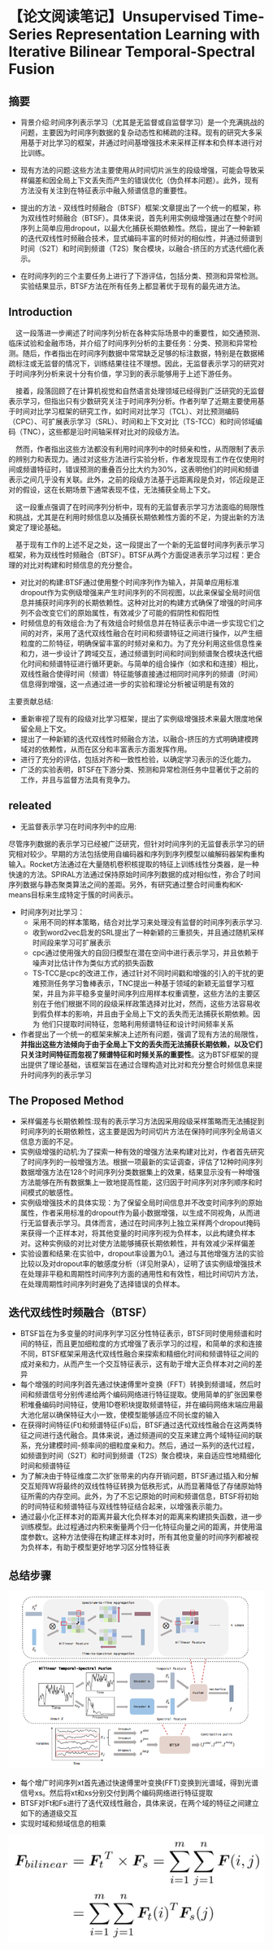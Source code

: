 # 【论文阅读笔记】Unsupervised Time-Series Representation Learning with Iterative Bilinear Temporal-Spectral Fusion

## 摘要



* 背景介绍:时间序列表示学习（尤其是无监督或自监督学习）是一个充满挑战的问题，主要因为时间序列数据的复杂动态性和稀疏的注释。现有的研究大多采用基于对比学习的框架，并通过时间基增强技术来采样正样本和负样本进行对比训练。
* 现有方法的问题:这些方法主要使用从时间切片派生的段级增强，可能会导致采样偏差和因全局上下文丢失而产生的错误优化（伪负样本问题）。此外，现有方法没有关注到在特征表示中融入频谱信息的重要性。

* 提出的方法 - 双线性时频融合（BTSF）框架:文章提出了一个统一的框架，称为双线性时频融合（BTSF）。具体来说，首先利用实例级增强通过在整个时间序列上简单应用dropout，以最大化捕获长期依赖性。然后，提出了一种新颖的迭代双线性时频融合技术，显式编码丰富的时频对的相似性，并通过频谱到时间（S2T）和时间到频谱（T2S）聚合模块，以融合-挤压的方式迭代细化表示。

* 在时间序列的三个主要任务上进行了下游评估，包括分类、预测和异常检测。实验结果显示，BTSF方法在所有任务上都显著优于现有的最先进方法。


## Introduction

&emsp;这一段落进一步阐述了时间序列分析在各种实际场景中的重要性，如交通预测、临床试验和金融市场，并介绍了时间序列分析的主要任务：分类、预测和异常检测。随后，作者指出在时间序列数据中常常缺乏足够的标注数据，特别是在数据稀疏标注或无监督的情况下，训练结果往往不理想。因此，无监督表示学习的研究对于时间序列分析来说十分有价值，学习到的表示能够用于上述下游任务。

&emsp;接着，段落回顾了在计算机视觉和自然语言处理领域已经得到广泛研究的无监督表示学习，但指出只有少数研究关注于时间序列分析。作者列举了近期主要使用基于时间对比学习框架的研究工作，如时间对比学习（TCL）、对比预测编码（CPC）、可扩展表示学习（SRL）、时间和上下文对比（TS-TCC）和时间邻域编码（TNC），这些都是沿时间轴采样对比对的段级方法。

&emsp;然而，作者指出这些方法都没有利用时间序列中的时频亲和性，从而限制了表示的辨别力和表现力。通过对这些方法进行实验分析，作者发现现有工作在仅使用时间或频谱特征时，错误预测的重叠百分比大约为30%，这表明他们的时间和频谱表示之间几乎没有关联。此外，之前的段级方法基于远距离段是负对，邻近段是正对的假设，这在长期场景下通常表现不佳，无法捕获全局上下文。

&emsp;这一段重点强调了在时间序列分析中，现有的无监督表示学习方法面临的局限性和挑战，尤其是在利用时频信息以及捕获长期依赖性方面的不足，为提出新的方法奠定了理论基础。


&emsp;基于现有工作的上述不足之处，这一段提出了一个新的无监督时间序列表示学习框架，称为双线性时频融合（BTSF）。BTSF从两个方面促进表示学习过程：更合理的对比对构建和时频信息的充分整合。


* 对比对的构建:BTSF通过使用整个时间序列作为输入，并简单应用标准dropout作为实例级增强来产生时间序列的不同视图，以此来保留全局时间信息并捕获时间序列的长期依赖性。这种对比对的构建方式确保了增强的时间序列不会改变它们的原始属性，有效减少了可能的假阴性和假阳性
* 时频信息的有效组合:为了有效组合时频信息并在特征表示中进一步实现它们之间的对齐，采用了迭代双线性融合在时间和频谱特征之间进行操作，以产生细粒度的二阶特征，明确保留丰富的时频对亲和力。为了充分利用这些信息性亲和力，进一步设计了跨域交互，通过频谱到时间和时间到频谱聚合模块迭代细化时间和频谱特征进行循环更新。与简单的组合操作（如求和和连接）相比，双线性融合使得时间（频谱）特征能够直接通过相同时间序列的频谱（时间）信息得到增强，这一点通过进一步的实验和理论分析被证明是有效的


主要贡献总结:

* 重新审视了现有的段级对比学习框架，提出了实例级增强技术来最大限度地保留全局上下文。
* 提出了一种新颖的迭代双线性时频融合方法，以融合-挤压的方式明确建模跨域对的依赖性，从而在区分和丰富表示方面发挥作用。
* 进行了充分的评估，包括对齐和一致性检验，以确定学习表示的泛化能力。
* 广泛的实验表明，BTSF在下游分类、预测和异常检测任务中显著优于之前的工作，并且与监督方法具有竞争力。

##  releated


* 无监督表示学习在时间序列中的应用:

尽管序列数据的表示学习已经被广泛研究，但针对时间序列的无监督表示学习的研究相对较少。早期的方法包括使用自编码器和序列到序列模型以编解码器架构重构输入。Rocket方法通过在大量随机卷积核提取的特征上训练线性分类器，是一种快速的方法。SPIRAL方法通过保持原始时间序列数据的成对相似性，弥合了时间序列数据与静态聚类算法之间的差距。另外，有研究通过整合时间重构和K-means目标来生成特定于簇的时间表示。


* 时间序列对比学习：
  * 采用不同的样本策略，结合对比学习来处理没有监督的时间序列表示学习.
  * 收到word2vec启发的SRL提出了一种新颖的三重损失，并且通过随机采样时间段来学习可扩展表示
  * cpc通过使用强大的自回归模型在潜在空间中进行表示学习，并且依赖于噪声对比估计作为类似方式的损失函数
  * TS-TCC是cpc的改进工作，通过针对不同时间戳和增强的引入的干扰的更难预测任务学习鲁棒表示，TNC提出一种基于领域的新颖无监督学习框架，并且为非平稳多变量时间序列应用样本权重调整，这些方法的主要区别在于他们根据不同的段级采样政策选择对比对，然而，这些方法容易收到假负样本的影响，并且由于全局上下文的丢失而无法捕获长期依赖。因为 他们只提取时间特征，忽略利用频谱特征和设计时间频率关系
* 作者提出了一个统一的框架来解决上述所有问题，强调了现有方法的局限性，**并指出这些方法倾向于由于全局上下文的丢失而无法捕获长期依赖，以及它们只关注时间特征而忽视了频谱特征和时频关系的重要性**。这为BTSF框架的提出提供了理论基础，该框架旨在通过合理构造对比对和充分整合时频信息来提升时间序列的表示学习

## The Proposed Method


* 采样偏差与长期依赖性:现有的表示学习方法因采用段级采样策略而无法捕捉到时间序列的长期依赖性，这主要是因为时间切片方法在保持时间序列全局语义信息方面的不足。
* 实例级增强的动机:为了探索一种有效的增强方法来构建对比对，作者首先研究了时间序列的一般增强方法。根据一项最新的实证调查，评估了12种时间序列数据增强方法在128个时间序列分类数据集上的效果，结果显示没有一种增强方法能够在所有数据集上一致地提高性能，这归因于时间序列对序列顺序和时间模式的敏感性。
* 实例级增强技术的具体实现：为了保留全局时间信息并不改变时间序列的原始属性，作者采用标准的dropout作为最小数据增强，以生成不同视角，从而进行无监督表示学习。具体而言，通过在时间序列上独立采样两个dropout掩码来获得一个正样本对，将其他变量的时间序列视为负样本，以此构建负样本对。这种实例级的对比对使方法能够捕获长期依赖性，并有效减少采样偏差
* 实验设置和结果:在实验中，dropout率设置为0.1。通过与其他增强方法的实验比较以及对dropout率的敏感度分析（详见附录A），证明了该实例级增强技术在处理非平稳和周期性时间序列方面的通用性和有效性，相比时间切片方法，在处理周期性时间序列时避免了选择错误的负样本。


## 迭代双线性时频融合（BTSF）

* BTSF旨在为多变量的时间序列学习区分性特征表示，BTSF同时使用频谱和时间的特征，而且更加细粒度的方式增强了表示学习的过程，和简单的求和连接不同，BTSF框架采用迭代双线性融合来探索和精细化时间和频谱特征之间的成对亲和力，从而产生一个交互特征表示，这有助于增大正负样本对之间的差异
* 每个增强的时间序列首先通过快速傅里叶变换（FFT）转换到频谱域，然后时间和频谱信号分别传递给两个编码网络进行特征提取。使用简单的扩张因果卷积堆叠编码时间特征，使用1D卷积块提取频谱特征，并在编码网络末端应用最大池化层以确保特征大小一致，使模型能够适应不同长度的输入
* 在获得时间特征(Ft)和频谱特征(Fs)后，BTSF通过迭代双线性融合在这两类特征之间进行迭代融合。具体来说，通过频道间的交互来建立两个域特征间的联系，充分建模时间-频率间的细粒度亲和力。然后，通过一系列的迭代过程，如频谱到时间（S2T）和时间到频谱（T2S）聚合模块，来自适应性地精细化时间和频谱特征
* 为了解决由于特征维度二次扩张带来的内存开销问题，BTSF通过插入和分解交互矩阵W将最终的双线性特征转换为低秩形式，从而显著降低了存储原始特征所需的内存空间。此外，为了不忘记原始的时间和频谱信息，BTSF将初始的时间特征和频谱特征与双线性特征结合起来，以增强表示能力。
* 通过最小化正样本对的距离并最大化负样本对的距离来构建损失函数，进一步训练模型。此过程通过内积来衡量两个归一化特征向量之间的距离，并使用温度参数τ。这种方法使得在构建正样本对时，所有其他变量的时间序列都被视为负样本，有助于模型更好地学习区分性特征表


## 总结步骤

![图 0](../images/f2f4ebf664238e76720f26119f69fbf00ff88ce51464ec1bad5d0eab29a165f4.png)  


* 每个增广时间序列xt首先通过快速傅里叶变换(FFT)变换到光谱域，得到光谱信号xs。然后将xt和xs分别交付到两个编码网络进行特征提取
* BTSF对Ft和Fs进行了迭代双线性融合，具体来说，在两个域的特征之间建立如下的通道级交互
* 实现时域和频域信息的相乘

![图 1](../images/b7ba45b30b343b236c94f7eaf1a9daa2e2cbf6fbba983fb344885c36ec0cbad5.png)  




